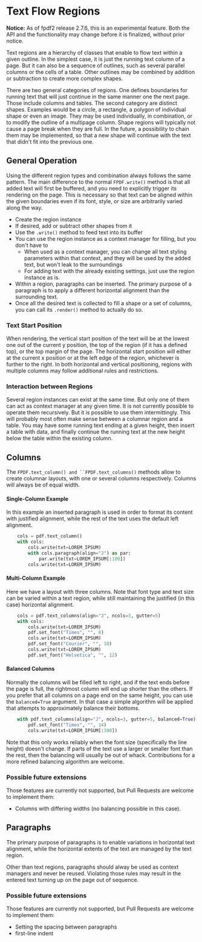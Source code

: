 # Text Flow Regions #

**Notice:** As of fpdf2 release 2.7.6, this is an experimental feature. Both the API and the functionality may change before it is finalized, without prior notice.

Text regions are a hierarchy of classes that enable to flow text within a given outline. In the simplest case, it is just the running text column of a page. But it can also be a sequence of outlines, such as several parallel columns or the cells of a table. Other outlines may be combined by addition or subtraction to create more complex shapes.

There are two general categories of regions. One defines boundaries for running text that will just continue in the same manner one the next page. Those include columns and tables. The second category are distinct shapes. Examples would be a circle, a rectangle, a polygon of individual shape or even an image. They may be used individually, in combination, or to modify the outline of a multipage column. Shape regions will typically not cause a page break when they are full. In the future, a possibility to chain them may be implemented, so that a new shape will continue with the text that didn't fit into the previous one.

## General Operation ##

Using the different region types and combination always follows the same pattern. The main difference to the normal `FPDF.write()` method is that all added text will first be buffered, and you need to explicitly trigger its rendering on the page. This is necessary so that text can be aligned within the given boundaries even if its font, style, or size are arbitrarily varied along the way.

* Create the region instance
* If desired, add or subtract other shapes from it
* Use the `.write()` method to feed text into its buffer
* You can use the region instance as a context manager for filling, but you don't have to
  * When used as a context manager, you can change all text styling parameters within that context, and they will be used by the added text, but won't leak to the surroundings
  * For adding text with the already existing settings, just use the region instance as is.
* Within a region, paragraphs can be inserted. The primary purpose of a paragraph is to apply a different horizontal alignment than the surrounding text.
* Once all the desired text is collected to fill a shape or a set of columns, you can call its `.render()` method to actually do so. 


### Text Start Position ###

When rendering, the vertical start position of the text will be at the lowest one out of the current y position, the top of the region (if it has a defined top), or the top margin of the page. The horizontal start position will either at the current x position or at the left edge of the region, whichever is further to the right. In both horizontal and vertical positioning, regions with multiple columns may follow additional rules and restrictions.


### Interaction between Regions ###

Several region instances can exist at the same time. But only one of them can act as context manager at any given time. It is not currently possible to operate them recursively.
But it is possible to use them intermittingly. This will probably most often make sense between a columnar region and a table. You may have some running text ending at a given height, then insert a table with data, and finally continue the running text at the new height below the table within the existing column.

## Columns ##

The `FPDF.text_column() and ``FPDF.text_columns()` methods allow to create columnar layouts, with one or several columns respectively. Columns will always be of equal width.

#### Single-Column Example ####

In this example an inserted paragraph is used in order to format its content with justified alignment, while the rest of the text uses the default left alignment.

```python
    cols = pdf.text_column()
    with cols:
        cols.write(txt=LOREM_IPSUM)
        with cols.paragraph(align="J") as par:
            par.write(txt=LOREM_IPSUM[:100])
        cols.write(txt=LOREM_IPSUM)
```

#### Multi-Column Example

Here we have a layout with three columns. Note that font type and text size can be varied within a text region, while still maintaining the justified (in this case) horizontal alignment.

```python
    cols = pdf.text_columns(align="J", ncols=3, gutter=5)
    with cols:
        cols.write(txt=LOREM_IPSUM)
        pdf.set_font("Times", "", 8)
        cols.write(txt=LOREM_IPSUM)
        pdf.set_font("Courier", "", 10)
        cols.write(txt=LOREM_IPSUM)
        pdf.set_font("Helvetica", "", 12)
```

#### Balanced Columns

Normally the columns will be filled left to right, and if the text ends before the page is full, the rightmost column will end up shorter than the others.
If you prefer that all columns on a page end on the same height, you can use the `balanced=True` argument. In that case a simple algorithm will be applied that attempts to approximately balance their bottoms.

```python
    with pdf.text_columns(align="J", ncols=3, gutter=5, balanced=True) as cols:
        pdf.set_font("Times", "", 14)
        cols.write(txt=LOREM_IPSUM[:300])
```
Note that this only works reliably when the font size (specifically the line height) doesn't change. If parts of the text use a larger or smaller font than the rest, then the balancing will usually be out of whack. Contributions for a more refined balancing algorithm are welcome.

### Possible future extensions

Those features are currently not supported, but Pull Requests are welcome to implement them:

* Columns with differing widths (no balancing possible in this case).


## Paragraphs ##

The primary purpose of paragraphs is to enable variations in horizontal text alignment, while the horizontal extents of the text are managed by the text region.

Other than text regions, paragraphs should alway be used as context managers and never be reused. Violating those rules may result in the entered text turning up on the page out of sequence.

### Possible future extensions

Those features are currently not supported, but Pull Requests are welcome to implement them:

* Setting the spacing between paragraphs
* first-line indent
